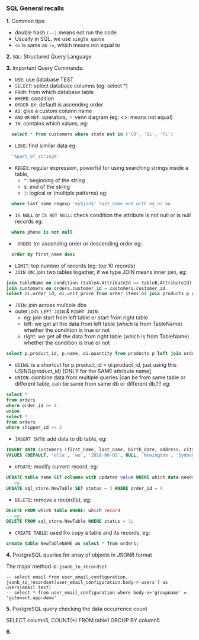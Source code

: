 ### SQL General recalls

<b>1.</b> Common tips:
  - double hash `(--)` means not run the code
  - Usually in SQL, we use `single quote`
  - `<>` is same as `!=`, which means not equal to 


<b>2.</b> `SQL`: Structured Query Language


<b>3.</b> Important Query Commands:
  -  `USE`: use database TEST
  -  `SELECT`: select database columns (eg: select *)
  -  `FROM`: from which database table
  -  `WHERE`: condition
  -  `ORDER BY`: default is ascending order
  -  `AS`: give a custom column name
  -  `AND` `OR` `NOT`: operators, ☞ venn diagram (eg: <>: means not equal)
  -  `IN`: contains which values, eg:
  ``` sql
    select * from customers where state not in ('CO', 'IL', 'FL’)
  ```
  -  `LIKE`: find similar data eg: 
  ``` sql
    '%part_of_string%'
  ```
  -  `REGEX`: regular expression, powerful for using searching strings inside a table,
      - `^`: beginning of the string
      - `$`: end of the string
      - `|`: logical or (multiple patterns)
      eg: 
  ``` sql
    where last_name regexp 'ey$|on$’ last_name end with ey or on
  ```
  -  `IS NULL` or `IS NOT NULL`: check condition the attribute is not null or is null records eg: 
  ``` sql
    where phone is not null
  ```
  -  ` ORDER BY`: ascending order or descending order eg: 
  ``` sql
    order by first_name desc
  ```
  -  `LIMIT`: top number of records (eg: top 10 records)
  -  `JOIN ON`:  join two tables together, if we type JOIN means inner join, eg:
  ```sql
  join tableName on condition (tableA.AttributeId == tableB.AttributeId) 
  join customers on orders.customer_id = customers.customer_id 
  select oi.order_id, oi.unit_price from order_items oi join products p on p.product_id = oi.product_id
  ```
  -  `JOIN`: join across multiple dbs
  - outer join: `LEFT JOIN` & `RIGHT JOIN`:
    - eg: join start from left table or start from right table
    - left: we get all the data from left table (which is from TableName) whether the condition is true or not 
    - right: we get all the data from right table (which is from TableName) whether the condition is true or not 
  ``` sql
  select p.product_id, p.name, oi.quantity from products p left join order_items oi on p.product_id = oi.product_id
  ```
  - `USING`: is a shortcut for p.product_id = oi.product_id, just using this USING(product_id) [ONLY for the SAME attribute name]
  - `UNION`: combine data from multiple queries [can be from same table or different table, can be same from same db or different db]!!! eg: 
  ``` sql
  select *
  from orders
  where order_id >= 8
  union
  select *
  from orders
  where shipper_id >= 3
  ```
  - `INSERT INTO`: add data to db table, eg:
  ``` sql
  INSERT INTO customers (first_name, last_name, birth_date, address, city, state)
  VALUES (DEFAULT, 'ella', 'wu', '2018-06-01', NULL, 'Newington', 'Sydney', 'CA', '10000')
  ```
  - `UPDATE`: modify current record, eg:
  ``` sql
  UPDATE table name SET columns with updated value WHERE which data needs to be updated
  -- eg:
  UPDATE sql_store.NewTable SET status = 3 WHERE order_id = 9
  ```
  - `DELETE`: remove a record(s), eg:
  ```sql 
  DELETE FROM which table WHERE: which record
  -- eg:
  DELETE FROM sql_store.NewTable WHERE status = 3;
  ```
  - `CREATE TABLE`: used fro copy a table and its records, eg:
  ```sql
  create table NewTableNAME as select * from orders; 
  ```

<b>4.</b> PostgreSQL queries for array of objects in JSONB format

The major method is: `jsonb_to_recordset`

```
-- select email from user_email_configuration, jsonb_to_recordset(user_email_configuration.body->'users') as users(email text)
-- select * from user_email_configuration where body->>'groupname' = 'gitenant.app-demo'
```


<b>5.</b> PostgreSQL query checking the data occurrence count

SELECT column5, COUNT(*)
FROM table1
GROUP BY column5


<b>6.</b>
